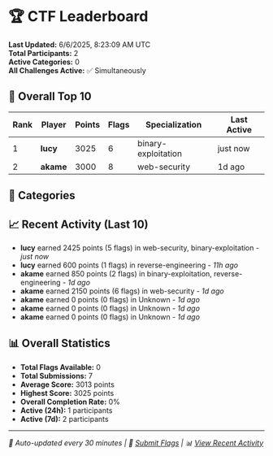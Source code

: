 # 🏆 CTF Leaderboard

**Last Updated:** 6/6/2025, 8:23:09 AM UTC  
**Total Participants:** 2  
**Active Categories:** 0  
**All Challenges Active:** ✅ Simultaneously  

## 🥇 Overall Top 10

| Rank | Player | Points | Flags | Specialization | Last Active |
|------|--------|--------|-------|---------------|-------------|
| 1 | **lucy** | 3025 | 6 | binary-exploitation | just now |
| 2 | **akame** | 3000 | 8 | web-security | 1d ago |

## 🎯 Categories



## 📈 Recent Activity (Last 10)

- **lucy** earned 2425 points (5 flags) in web-security, binary-exploitation - *just now*
- **lucy** earned 600 points (1 flags) in reverse-engineering - *11h ago*
- **akame** earned 850 points (2 flags) in binary-exploitation, reverse-engineering - *1d ago*
- **akame** earned 2150 points (6 flags) in web-security - *1d ago*
- **akame** earned 0 points (0 flags) in Unknown - *1d ago*
- **akame** earned 0 points (0 flags) in Unknown - *1d ago*
- **akame** earned 0 points (0 flags) in Unknown - *1d ago*

## 📊 Overall Statistics

- **Total Flags Available:** 0
- **Total Submissions:** 7
- **Average Score:** 3013 points
- **Highest Score:** 3025 points
- **Overall Completion Rate:** 0%
- **Active (24h):** 1 participants
- **Active (7d):** 2 participants

---
*🤖 Auto-updated every 30 minutes | 🚩 [Submit Flags](https://flags.mycyberplayground.xyz) | 📊 [View Recent Activity](recent-activity.md)*